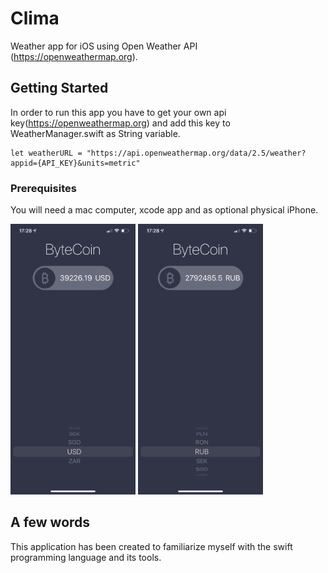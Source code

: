 # Clima

Weather app for iOS using Open Weather API (https://openweathermap.org).

## Getting Started

In order to run this app you have to get your own api key(https://openweathermap.org) and add this key to WeatherManager.swift as String variable.

```
let weatherURL = "https://api.openweathermap.org/data/2.5/weather?appid={API_KEY}&units=metric"
```

### Prerequisites

You will need a mac computer, xcode app and as optional physical iPhone.


<div align="left">
    <img src="https://github.com/VladimirZhdanov/Bytecoin/blob/main/images/IMG_0307.PNG" width="200px"</img> 
    <img src="https://github.com/VladimirZhdanov/Bytecoin/blob/main/images/IMG_0308.PNG" width="200px"</img> 
</div>

## A few words

This application has been created to familiarize myself with the swift programming language and its tools.
